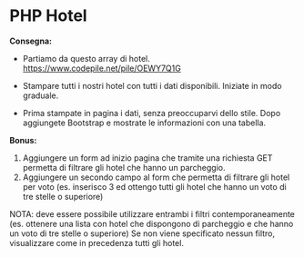 PHP Hotel
===

**Consegna:**

- Partiamo da questo array di hotel. https://www.codepile.net/pile/OEWY7Q1G

- Stampare tutti i nostri hotel con tutti i dati disponibili.
Iniziate in modo graduale.

- Prima stampate in pagina i dati, senza preoccuparvi dello stile.
Dopo aggiungete Bootstrap e mostrate le informazioni con una tabella.

**Bonus:**

1. Aggiungere un form ad inizio pagina che tramite una richiesta GET permetta di filtrare gli hotel che hanno un parcheggio.
2. Aggiungere un secondo campo al form che permetta di filtrare gli hotel per voto (es. inserisco 3 ed ottengo tutti gli hotel che hanno un voto di tre stelle o superiore)

NOTA: deve essere possibile utilizzare entrambi i filtri contemporaneamente (es. ottenere una lista con hotel che dispongono di parcheggio e che hanno un voto di tre stelle o superiore)
Se non viene specificato nessun filtro, visualizzare come in precedenza tutti gli hotel.